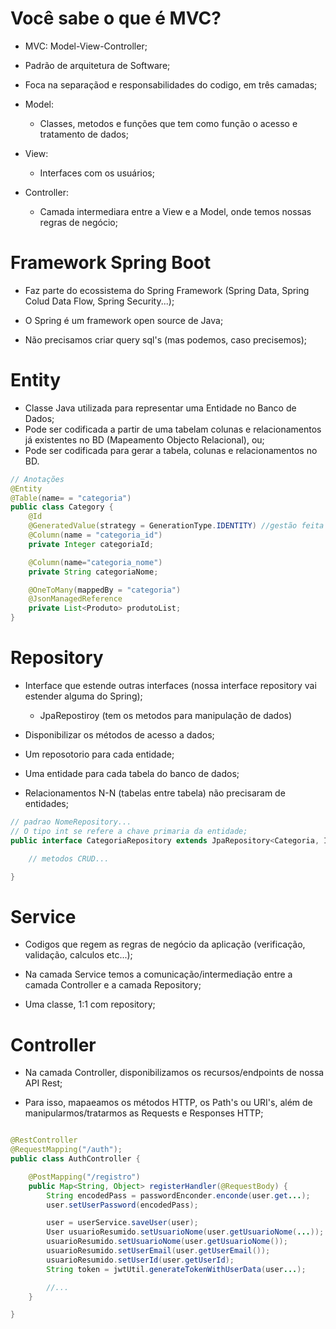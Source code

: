 # Você sabe o que é MVC?

- MVC: Model-View-Controller;

- Padrão de arquitetura de Software;

- Foca na separaçãod e responsabilidades do codigo, em três camadas;

- Model:
    - Classes, metodos e funções que tem como função o acesso e tratamento de dados;
- View:
    - Interfaces com os usuários;
- Controller: 
    - Camada intermediara entre a View e a Model, onde temos nossas regras de negócio;

# Framework Spring Boot

- Faz parte do ecossistema do Spring Framework (Spring Data, Spring Colud Data Flow, Spring Security...);

- O Spring é um framework open source de Java;

- Não precisamos criar query sql's (mas podemos, caso precisemos);

# Entity

- Classe Java utilizada para representar uma Entidade no Banco de Dados;
- Pode ser codificada a partir de uma tabelam colunas e relacionamentos já existentes no BD (Mapeamento Objecto Relacional), ou;
- Pode ser codificada para gerar a tabela, colunas e relacionamentos no BD.


```java
// Anotações 
@Entity 
@Table(name= = "categoria") 
public class Category {
    @Id
    @GeneratedValue(strategy = GenerationType.IDENTITY) //gestão feita pelo banco do id único;
    @Column(name = "categoria_id")
    private Integer categoriaId;

    @Column(name="categoria_nome")
    private String categoriaNome;

    @OneToMany(mappedBy = "categoria")
    @JsonManagedReference
    private List<Produto> produtoList;
}
```

# Repository

- Interface que estende outras interfaces (nossa interface repository vai estender alguma do Spring);
    - JpaRepostiroy (tem os metodos para manipulação de dados)

- Disponibilizar os métodos de acesso a dados;

- Um reposotorio para cada entidade;

- Uma entidade para cada tabela do banco de dados;

- Relacionamentos N-N (tabelas entre tabela) não precisaram de entidades;

```java
// padrao NomeRepository...
// O tipo int se refere a chave primaria da entidade;
public interface CategoriaRepository extends JpaRepository<Categoria, Int> {

    // metodos CRUD...

}
```

# Service

- Codigos que regem as regras de negócio da aplicação (verificação, validação, calculos etc...);

- Na camada Service temos a comunicação/intermediação entre a camada Controller e a camada Repository;

- Uma classe, 1:1 com repository;

# Controller

- Na camada Controller, disponibilizamos os recursos/endpoints de nossa API Rest;

- Para isso, mapaeamos os métodos HTTP, os Path's ou URI's, além de manipularmos/tratarmos as Requests e Responses HTTP;

```java

@RestController
@RequestMapping("/auth");
public class AuthController {

    @PostMapping("/registro")
    public Map<String, Object> registerHandler(@RequestBody) {
        String encodedPass = passwordEnconder.enconde(user.get...);
        user.setUserPassword(encodedPass);

        user = userService.saveUser(user);
        User usuarioResumido.setUsuarioNome(user.getUsuarioNome(...));
        usuarioResumido.setUsuarioNome(user.getUsuarioNome());
        usuarioResumido.setUserEmail(user.getUserEmail());
        usuarioResumido.setUserId(user.getUserId);
        String token = jwtUtil.generateTokenWithUserData(user...);

        //...
    }

}

```
